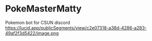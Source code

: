 # PokeMasterMatty
Pokemon bot for CSUN discord 
https://lucid.app/publicSegments/view/c2e07318-a38d-4286-a283-49af2f3d5422/image.png
